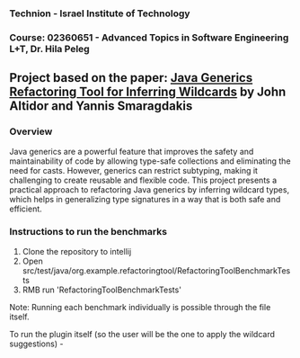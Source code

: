 ### Technion - Israel Institute of Technology
### Course: 	02360651 - Advanced Topics in Software Engineering L+T, Dr. Hila Peleg

## Project based on the paper: [Java Generics Refactoring Tool for Inferring Wildcards](https://yanniss.github.io/variance-oopsla14.pdf) by John Altidor and Yannis Smaragdakis

### Overview
Java generics are a powerful feature that improves the safety and maintainability of code by allowing type-safe collections and eliminating the need for casts. 
However, generics can restrict subtyping, making it challenging to create reusable and flexible code. 
This project presents a practical approach to refactoring Java generics by inferring wildcard types, which helps in generalizing type signatures in a way that is both safe and efficient.

### Instructions to run the benchmarks

1) Clone the repository to intellij
2) Open src/test/java/org.example.refactoringtool/RefactoringToolBenchmarkTests
3) RMB run 'RefactoringToolBenchmarkTests'

Note: Running each benchmark individually is possible through the file itself.

To run the plugin itself (so the user will be the one to apply the wildcard suggestions) - 

